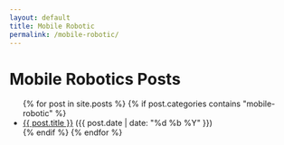 ```yaml
---
layout: default
title: Mobile Robotic
permalink: /mobile-robotic/
---
```


<h1>Mobile Robotics Posts</h1>
<ul>
  {% for post in site.posts %}
    {% if post.categories contains "mobile-robotic" %}
      <li>
        <a href="{{ post.url }}">{{ post.title }}</a> 
        <span>({{ post.date | date: "%d %b %Y" }})</span>
      </li>
    {% endif %}
  {% endfor %}
</ul>

